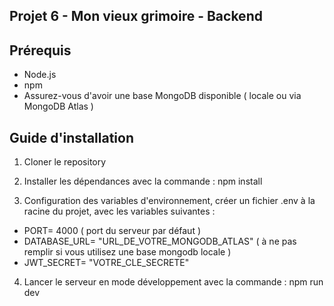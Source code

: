 ## Projet 6 - Mon vieux grimoire - Backend

## Prérequis

- Node.js
- npm
- Assurez-vous d'avoir une base MongoDB disponible ( locale ou via MongoDB Atlas )

## Guide d'installation

1. Cloner le repository

2. Installer les dépendances avec la commande : npm install

3. Configuration des variables d'environnement, créer un fichier .env à la racine du projet, avec les variables suivantes :

- PORT= 4000 ( port du serveur par défaut )
- DATABASE_URL= "URL_DE_VOTRE_MONGODB_ATLAS" ( à ne pas remplir si vous utilisez une base mongodb locale )
- JWT_SECRET= "VOTRE_CLE_SECRETE"

4. Lancer le serveur en mode développement avec la commande : npm run dev
